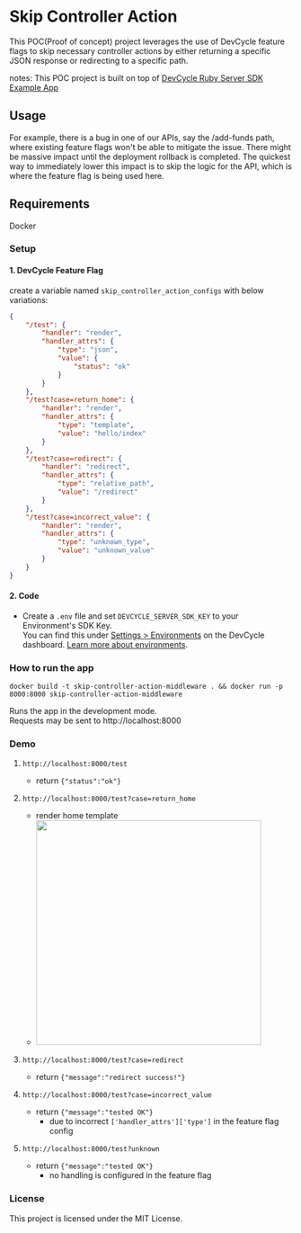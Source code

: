 # Skip Controller Action

This POC(Proof of concept) project leverages the use of DevCycle feature flags to skip necessary controller actions by either returning a specific JSON response or redirecting to a specific path.

notes: This POC project is built on top of [DevCycle Ruby Server SDK Example App](https://github.com/DevCycleHQ-Labs/example-ruby)

## Usage

For example, there is a bug in one of our APIs, say the /add-funds path, where existing feature flags won't be able to mitigate the issue. There might be massive impact until the deployment rollback is completed. The quickest way to immediately lower this impact is to skip the logic for the API, which is where the feature flag is being used here.

## Requirements

Docker

### Setup

#### 1. DevCycle Feature Flag

create a variable named `skip_controller_action_configs` with below variations:
```json
{
    "/test": {
        "handler": "render",
        "handler_attrs": {
            "type": "json",
            "value": {
                "status": "ok"
            }
        }
    },
    "/test?case=return_home": {
        "handler": "render",
        "handler_attrs": {
            "type": "template",
            "value": "hello/index"
        }
    },
    "/test?case=redirect": {
        "handler": "redirect",
        "handler_attrs": {
            "type": "relative_path",
            "value": "/redirect"
        }
    },
    "/test?case=incorrect_value": {
        "handler": "render",
        "handler_attrs": {
            "type": "unknown_type",
            "value": "unknown_value"
        }
    }
}
```
#### 2. Code

* Create a `.env` file and set `DEVCYCLE_SERVER_SDK_KEY` to your Environment's SDK Key.\
You can find this under [Settings > Environments](https://app.devcycle.com/r/environments) on the DevCycle dashboard.
[Learn more about environments](https://docs.devcycle.com/essentials/environments).

### How to run the app

`docker build -t skip-controller-action-middleware . && docker run -p 8000:8000 skip-controller-action-middleware`

Runs the app in the development mode.\
Requests may be sent to http://localhost:8000

### Demo

1. `http://localhost:8000/test`
    - return `{"status":"ok"}`

2. `http://localhost:8000/test?case=return_home`
    - render home template
    - <img src="https://github.com/user-attachments/assets/d71786f9-ba61-4e85-a1ab-f5fcc85463e8" width="400"/>

3. `http://localhost:8000/test?case=redirect`
    - return `{"message":"redirect success!"}`

4. `http://localhost:8000/test?case=incorrect_value`
    - return `{"message":"tested OK"}`
      -  due to incorrect `['handler_attrs']['type']` in the feature flag config

5. `http://localhost:8000/test?unknown`
    - return `{"message":"tested OK"}`
       - no handling is configured in the feature flag


### License

This project is licensed under the MIT License.